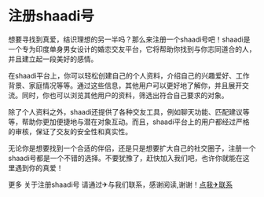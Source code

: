 # 注册shaadi号

想要寻找到真爱，结识理想的另一半吗？那么来注册一个shaadi号吧！shaadi是一个专为印度单身男女设计的婚恋交友平台，它将帮助你找到与你志同道合的人，并且建立起一段美好的感情。

在shaadi平台上，你可以轻松创建自己的个人资料，介绍自己的兴趣爱好、工作背景、家庭情况等等。通过这些信息，其他用户可以更好地了解你，并且展开交流。同时，你也可以浏览其他用户的资料，筛选出符合自己要求的对象。

除了个人资料之外，shaadi还提供了各种交友工具，例如聊天功能、匹配建议等等，帮助你更加便捷地与潜在对象互动。而且，shaadi平台上的用户都经过严格的审核，保证了交友的安全性和真实性。

无论你是想要找到一个合适的伴侣，还是只是想要扩大自己的社交圈子，注册一个shaadi号都是一个不错的选择。不要犹豫了，赶快加入我们吧，也许你就能在这里遇到你的真爱！

更多 关于注册shaadi号 请通过✈与我们联系，感谢阅读,谢谢！[点我✈联系](https://c.k02.cc)